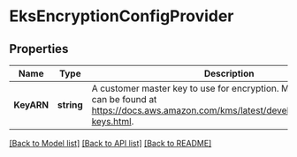 # EksEncryptionConfigProvider

## Properties

Name | Type | Description | Notes
------------ | ------------- | ------------- | -------------
**KeyARN** | **string** | A customer master key to use for encryption. More information can be found at https://docs.aws.amazon.com/kms/latest/developerguide/create-keys.html. | [optional] 

[[Back to Model list]](../README.md#documentation-for-models) [[Back to API list]](../README.md#documentation-for-api-endpoints) [[Back to README]](../README.md)


